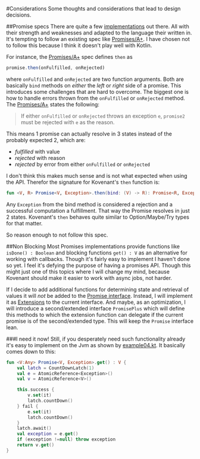 #Considerations
Some thoughts and considerations that lead to design decisions.

##Promise specs
There are quite a few [implementations](http://en.wikipedia.org/wiki/Futures_and_promises#List_of_implementations) out there. 
All with their strength and weaknesses and adapted to the language their written in. It's tempting to follow an 
existing spec like [Promises/A+](https://promisesaplus.com/). I have chosen not to follow this because I think it doesn't play
well with Kotlin. 

For instance, the [Promises/A+](https://promisesaplus.com/) spec defines `then` as
```js
promise.then(onFulfilled, onRejected)
```
where `onFulfilled` and `onRejected` are two function arguments. Both are basically `bind` methods on _either_ the 
 _left_ or _right_ side of a promise. This introduces some challenges that are hard to overcome. The biggest one is how
 to handle errors thrown from the `onFulfilled` or `onRejected` method. The [Promises/A+](https://promisesaplus.com/)
 states the following: 

>If either `onFulfilled` or `onRejected` throws an exception `e`, `promise2` must be rejected with `e` as the reason.

This means 1 promise can actually resolve in 3 states instead of the probably expected 2, which are:

* _fulfilled_ with value
* _rejected_ with reason
* _rejected_ by error from either `onFulfilled` or `onRejected`

I don't think this makes much sense and is not what expected when using the API. Therefor the signature for Kovenant's
`then` function is:
```kt
fun <V, R> Promise<V, Exception>.then(bind: (V) -> R): Promise<R, Exception>
```
Any `Exception` from the bind method is considered a rejection and a successful computation a fulfillment. That way 
the Promise resolves in just 2 states. Kovenant's `then` behaves quite similar to Option/Maybe/Try types for that matter.
 
So reason enough to not follow this spec. 

##Non Blocking
Most Promises implementations provide functions like `isDone() : Boolean` and blocking functions `get() : V` as an alternative for 
working with callbacks. Though it's fairly easy to implement I haven't done so yet. I feel it's defying the purpose 
of having a promises API. Though this might just one of this topics where I will change my mind, because Kovenant should 
make it easier to work with async jobs, not harder. 

If I decide to add additional functions for determining state and retrieval of values it will *not* be added to the
[Promise interface](https://github.com/mplatvoet/kovenant/blob/master/src/main/kotlin/promises-api.kt). Instead, 
I will implement it as [Extensions](http://kotlinlang.org/docs/reference/extensions.html) to the current interface. And
maybe, as an optimization, I will introduce a second/extended interface `PromisePlus` which will define this methods to 
which the extension function can delegate if the current promise is of the second/extended type. This will keep the 
`Promise` interface lean. 

###I need it now!
Still, if you desperately need such functionality already it's easy to implement on the Jvm as shown by 
[example04.kt](https://github.com/mplatvoet/kovenant/blob/master/src/test/kotlin/examples/example04.kt). It basically
 comes down to this:

```kt
fun <V:Any> Promise<V, Exception>.get() : V {
    val latch = CountDownLatch(1)
    val e = AtomicReference<Exception>()
    val v = AtomicReference<V>()

    this.success {
        v.set(it)
        latch.countDown()
    } fail {
        e.set(it)
        latch.countDown()
    }
    latch.await()
    val exception = e.get()
    if (exception !=null) throw exception
    return v.get()
}
```

